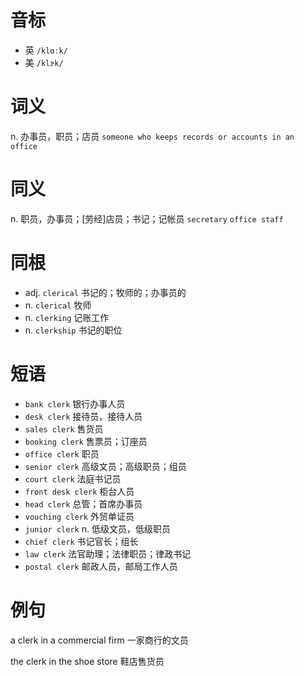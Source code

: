 # 音标

- 英 `/klɑːk/`
- 美 `/klɝk/`

# 词义

n. 办事员，职员；店员
`someone who keeps records or accounts in an office`

# 同义

n. 职员，办事员；[劳经]店员；书记；记帐员
`secretary` `office staff`

# 同根

- adj. `clerical` 书记的；牧师的；办事员的
- n. `clerical` 牧师
- n. `clerking` 记账工作
- n. `clerkship` 书记的职位

# 短语

- `bank clerk` 银行办事人员
- `desk clerk` 接待员，接待人员
- `sales clerk` 售货员
- `booking clerk` 售票员；订座员
- `office clerk` 职员
- `senior clerk` 高级文员；高级职员；组员
- `court clerk` 法庭书记员
- `front desk clerk` 柜台人员
- `head clerk` 总管；首席办事员
- `vouching clerk` 外贸单证员
- `junior clerk` n. 低级文员，低级职员
- `chief clerk` 书记官长；组长
- `law clerk` 法官助理；法律职员；律政书记
- `postal clerk` 邮政人员，邮局工作人员

# 例句

a clerk in a commercial firm
一家商行的文员

the clerk in the shoe store
鞋店售货员


